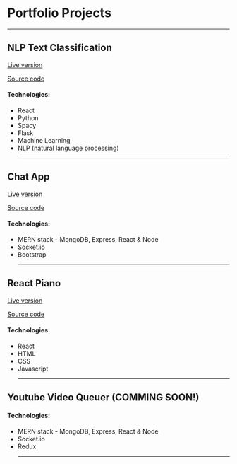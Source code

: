 # Portfolio Projects

<hr />

## NLP Text Classification

[Live version](https://spacy-nlp-flask.herokuapp.com/)

[Source code](https://github.com/Roundy123/nlp-text-classification)

#### Technologies:

- React
- Python
- Spacy
- Flask
- Machine Learning
- NLP (natural language processing)
  <hr />

## Chat App

[Live version](https://chat-app-socketio-mern.herokuapp.com/)

[Source code](https://github.com/Roundy123/chat-app)

#### Technologies:

- MERN stack - MongoDB, Express, React & Node
- Socket.io
- Bootstrap
  <hr />

## React Piano

[Live version](https://piano-react.herokuapp.com/)

[Source code](https://github.com/Roundy123/react-piano)

#### Technologies:

- React
- HTML
- CSS
- Javascript
  <hr />

## Youtube Video Queuer (COMMING SOON!)

#### Technologies:

- MERN stack - MongoDB, Express, React & Node
- Socket.io
- Redux
  <hr />

